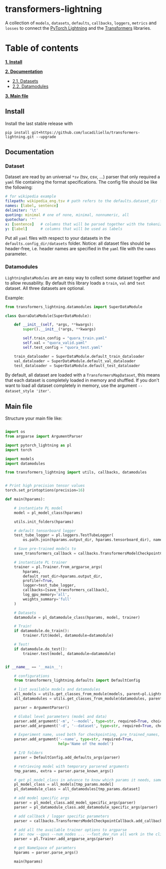 # transformers-lightning

A collection of `models`, `datasets`, `defaults`, `callbacks`, `loggers`, `metrics` and `losses` to connect the [PyTorch Lightning](https://pytorch-lightning.readthedocs.io/en/stable/lightning-module.html) and the [Transformers](https://huggingface.co/transformers/) libraries.


# Table of contents
**[1. Install](#install)**

**[2. Documentation](#doc)**
  
  * [2.1. Datasets](#datasets)
  * [2.2. Datamodules](#datamodules)

**[3. Main file](#main)**


<a name="install"></a>
## Install
Install the last stable release with
```
pip install git+https://github.com/lucadiliello/transformers-lightning.git --upgrade
```


<a name="doc"></a>
## Documentation

<a name="datasets"></a>
### Dataset

Dataset are read by an universal `*sv` (tsv, csv, ...) parser that only required a `yaml` file containing the format specifications.
The config file should be like the following:
```yaml
# for wikipedia example
filepath: wikipedia_eng.tsv # path refers to the defaults.dataset_dir folder
names: [label, sentence]
delimiter: '\t'
quoting: minimal # one of none, minimal, nonnumeric, all
quotechar: '"'
x: [sentence]   # columns that will be parsed together with the tokenizer
y: [label]      # columns that will be used as labels
```
Put all `yaml` files with respect to your datasets in the `defaults.config_dir/datasets` folder.
Notice: all dataset files should be header-free, i.e. header names are specified in the `yaml` file with the `names` parameter.


<a name="datamodules"></a>
### Datamodules

`LightningDataModules` are an easy way to collect some dataset together and to allow reusability.
By default this library loads a `train`, `val` and `test` dataset. All three datasets are optional.

Example:
```python
from transformers_lightning.datamodules import SuperDataModule

class QuoraDataModule(SuperDataModule):

    def __init__(self, *args, **kwargs):
        super().__init__(*args, **kwargs)

        self.train_config = "quora_train.yaml"
        self.val = "quora_valid.yaml"
        self.test_config = "quora_test.yaml"

    train_dataloader = SuperDataModule.default_train_dataloader
    val_dataloader = SuperDataModule.default_val_dataloader
    test_dataloader = SuperDataModule.default_test_dataloader
```

By default, all dataset are loaded with a `TransformersMapDataset`, this means that each dataset is
completely loaded in memory and shuffled. If you don't want to load all dataset completely in memory,
use the argument `--dataset_style 'iter'`.


<a name="main"></a>
## Main file

Structure your main file like:

```python

import os
from argparse import ArgumentParser

import pytorch_lightning as pl
import torch

import models
import datamodules

from transformers_lightning import utils, callbacks, datamodules


# Print high precision tensor values
torch.set_printoptions(precision=16)

def main(hparams):

    # instantiate PL model
    model = pl_model_class(hparams)

    utils.init_folders(hparams)

    # default tensorboard logger
    test_tube_logger = pl.loggers.TestTubeLogger(
        os.path.join(hparams.output_dir, hparams.tensorboard_dir), name=hparams.name)

    # Save pre-trained models to
    save_transformers_callback = callbacks.TransformersModelCheckpointCallback(hparams)

    # instantiate PL trainer
    trainer = pl.Trainer.from_argparse_args(
        hparams,
        default_root_dir=hparams.output_dir,
        profiler=True,
        logger=test_tube_logger,
        callbacks=[save_transformers_callback],
        log_gpu_memory='all',
        weights_summary='full'
    )

    # Datasets
    datamodule = pl_datamodule_class(hparams, model, trainer)

    # Train!
    if datamodule.do_train():
        trainer.fit(model, datamodule=datamodule)

    # Test!
    if datamodule.do_test():
        trainer.test(model, datamodule=datamodule)


if __name__ == '__main__':

    # configurations
    from transformers_lightning.defaults import DefaultConfig

    # list available models and datamodules
    all_models = utils.get_classes_from_module(models, parent=pl.LightningModule)
    all_datamodules = utils.get_classes_from_module(datamodules, parent=pl.LightningDataModule)

    parser = ArgumentParser()

    # Global level parameters (model and data)
    parser.add_argument('-m', '--model', type=str, required=True, choices=all_models.keys())
    parser.add_argument('-d', '--dataset', type=str, required=True, choices=all_datamodules.keys())

    # Experiment name, used both for checkpointing, pre_trained_names, logging and tensorboard
    parser.add_argument('--name', type=str, required=True,
                        help='Name of the model')

    # I/O folders
    parser = DefaultConfig.add_defaults_args(parser)

    # retrieving model with temporary parsered arguments
    tmp_params, extra = parser.parse_known_args()

    # get pl_model_class in advance to know which params it needs, same for the datamodule
    pl_model_class = all_models[tmp_params.model]
    pl_datamodule_class = all_datamodules[tmp_params.dataset]

    # add model specific args
    parser = pl_model_class.add_model_specific_args(parser)
    parser = pl_datamodule_class.add_datamodule_specific_args(parser)

    # add callback / logger specific parameters
    parser = callbacks.TransformersModelCheckpointCallback.add_callback_specific_args(parser)

    # add all the available trainer options to argparse
    # ie: now --gpus --num_nodes ... --fast_dev_run all work in the cli
    parser = pl.Trainer.add_argparse_args(parser)

    # get NameSpace of paramters
    hparams = parser.parse_args()

    main(hparams)

```
